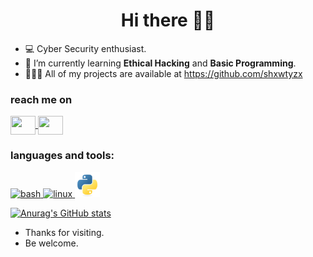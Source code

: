 <h1 align="center"> Hi there 👋🏻 </h1>

- 💻 Cyber Security enthusiast. 
- 🌱 I’m currently learning **Ethical Hacking** and **Basic Programming**.
- 👩🏻‍💻 All of my projects are available at https://github.com/shxwtyzx

<h3 align="left">reach me on</h3>
<p align="left">
<a href="https://instagram.com/shxwtyzx" target="blank"><img align="center" src="https://raw.githubusercontent.com/rahuldkjain/github-profile-readme-generator/master/src/images/icons/Social/instagram.svg" height="30" width="40"/>
<a href="https://twitter.com/shxwtyzx" target="blank"><img align="center" src="https://raw.githubusercontent.com/jmnote/z-icons/master/svg/twitter.svg" height="30" width="40" /></a>
</p>

<h3 align="left">languages and tools:</h3>
<p align="left"> 
<a href="https://www.gnu.org/software/bash/" target="_blank" rel="noreferrer"> <img src="https://www.vectorlogo.zone/logos/gnu_bash/gnu_bash-icon.svg" alt="bash" width="40" height="40"/>
<a href="https://pt.wikipedia.org/wiki/Linux" target="_blank" rel="noreferrer"> <img src="https://www.vectorlogo.zone/logos/linux/linux-icon.svg" alt="linux" width="40" height="40"/>
<a href="https://www.python.org" target="_blank" rel="noreferrer"> <img src="https://raw.githubusercontent.com/devicons/devicon/master/icons/python/python-original.svg" alt="python" width="40" height="40"/>



[![Anurag's GitHub stats](https://github-readme-stats.vercel.app/api?username=shxwtyzx&theme=highcontrast&show_icons=true&title_color=7e0306&icon_color=7e0306)](https://github.com/shxwtyzx/github-readme-stats)

- Thanks for visiting.
- Be welcome.
